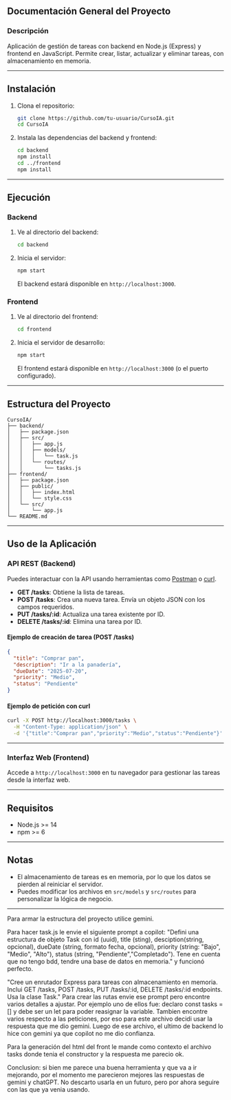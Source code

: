 <!-- README GENERADO CON COPILOT -->

## Documentación General del Proyecto

### Descripción
Aplicación de gestión de tareas con backend en Node.js (Express) y frontend en JavaScript. Permite crear, listar, actualizar y eliminar tareas, con almacenamiento en memoria.

---

## Instalación

1. Clona el repositorio:
   ```bash
   git clone https://github.com/tu-usuario/CursoIA.git
   cd CursoIA
   ```

2. Instala las dependencias del backend y frontend:
   ```bash
   cd backend
   npm install
   cd ../frontend
   npm install
   ```

---

## Ejecución

### Backend
1. Ve al directorio del backend:
   ```bash
   cd backend
   ```
2. Inicia el servidor:
   ```bash
   npm start
   ```
   El backend estará disponible en `http://localhost:3000`.

### Frontend
1. Ve al directorio del frontend:
   ```bash
   cd frontend
   ```
2. Inicia el servidor de desarrollo:
   ```bash
   npm start
   ```
   El frontend estará disponible en `http://localhost:3000` (o el puerto configurado).

---

## Estructura del Proyecto

```
CursoIA/
├── backend/
│   ├── package.json
│   ├── src/
│   │   ├── app.js
│   │   ├── models/
│   │   │   └── task.js
│   │   └── routes/
│   │       └── tasks.js
├── frontend/
│   ├── package.json
│   ├── public/
│   │   ├── index.html
│   │   └── style.css
│   └── src/
│       └── app.js
└── README.md
```

---

## Uso de la Aplicación

### API REST (Backend)

Puedes interactuar con la API usando herramientas como [Postman](https://www.postman.com/) o [curl](https://curl.se/).

- **GET /tasks**: Obtiene la lista de tareas.
- **POST /tasks**: Crea una nueva tarea. Envía un objeto JSON con los campos requeridos.
- **PUT /tasks/:id**: Actualiza una tarea existente por ID.
- **DELETE /tasks/:id**: Elimina una tarea por ID.

#### Ejemplo de creación de tarea (POST /tasks)
```json
{
  "title": "Comprar pan",
  "description": "Ir a la panadería",
  "dueDate": "2025-07-20",
  "priority": "Medio",
  "status": "Pendiente"
}
```

#### Ejemplo de petición con curl
```bash
curl -X POST http://localhost:3000/tasks \
  -H "Content-Type: application/json" \
  -d '{"title":"Comprar pan","priority":"Medio","status":"Pendiente"}'
```

---

### Interfaz Web (Frontend)

Accede a `http://localhost:3000` en tu navegador para gestionar las tareas desde la interfaz web.

---

## Requisitos

- Node.js >= 14
- npm >= 6

---

## Notas

- El almacenamiento de tareas es en memoria, por lo que los datos se pierden al reiniciar el servidor.
- Puedes modificar los archivos en `src/models` y `src/routes` para personalizar la lógica de negocio.

---


<!-- DETALLES DE COMO FUE EL PROCESO PARA REALIZAR LA APP -->
Para armar la estructura del proyecto utilice gemini.

Para hacer task.js le envie el siguiente prompt a copilot:
"Defini una estructura de objeto Task con id (uuid), title (sting), desciption(string, opcional), dueDate (string, formato fecha, opcional), priority (string: "Bajo", "Medio", "Alto"), status (string, "Pendiente","Completado"). Tene en cuenta que no tengo bdd, tendre una base de datos en memoria." y funcionó perfecto.

"Cree un enrutador Express para tareas con almacenamiento en memoria. Inclui GET /tasks, POST /tasks, PUT /tasks/:id, DELETE /tasks/:id endpoints. Usa la clase Task."
Para crear las rutas envie ese prompt pero encontre varios detalles a ajustar. Por ejemplo uno de ellos fue: declaro const tasks = [] y debe ser un let para poder reasignar la variable. Tambien encontre varios respecto a las peticiones, por eso para este archivo decidi usar la respuesta que me dio gemini.
Luego de ese archivo, el ultimo de backend lo hice con gemini ya que copilot no me dio confianza.

Para la generación del html del front le mande como contexto el archivo tasks donde tenia el constructor y la respuesta me parecio ok.

Conclusion: si bien me parece una buena herramienta y que va a ir mejorando, por el momento me parecieron mejores las respuestas de gemini y chatGPT. No descarto usarla en un futuro, pero por ahora seguire con las que ya venia usando.